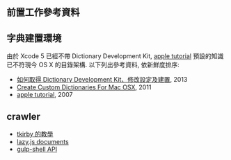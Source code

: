 ## 前置工作參考資料

## 字典建置環境
由於 Xcode 5 已經不帶 Dictionary Development Kit, [apple tutorial](https://developer.apple.com/library/mac/documentation/UserExperience/Conceptual/DictionaryServicesProgGuide/prepare/prepare.html) 預設的知識已不符現今 OS X 的目錄架構.
以下列出參考資料, 依新鮮度排序:
- [如何取得 Dictionary Development Kit、修改設定及建置](http://apple.stackexchange.com/a/80110/82168), 2013
- [Create Custom Dictionaries For Mac OSX](http://nagpals.com/posts/mac-dictionaries/), 2011
- [apple tutorial](https://developer.apple.com/library/mac/documentation/UserExperience/Conceptual/DictionaryServicesProgGuide/prepare/prepare.html), 2007

## crawler
- [tkirby 的教學](https://speakerdeck.com/tkirby/data-parsing-and-visualization)
- [lazy.js documents](http://danieltao.com/lazy.js/docs/)
- [gulp-shell API](https://www.npmjs.org/package/gulp-shell)
